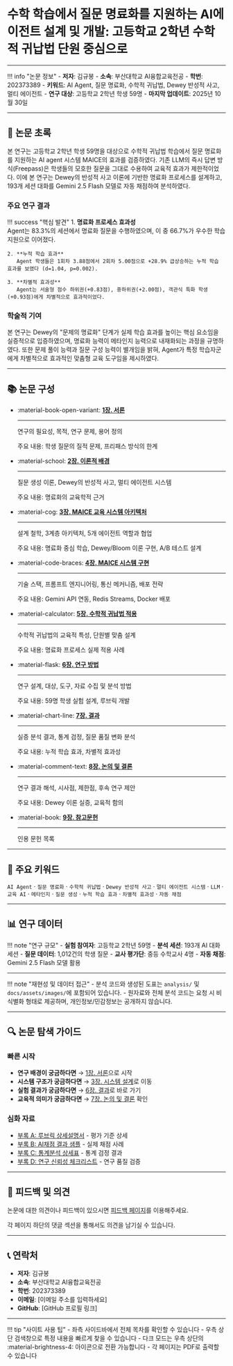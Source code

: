 # 수학 학습에서 질문 명료화를 지원하는 AI에이전트 설계 및 개발: 고등학교 2학년 수학적 귀납법 단원 중심으로

---

!!! info "논문 정보"
    - **저자**: 김규봉
    - **소속**: 부산대학교 AI융합교육전공
    - **학번**: 202373389
    - **키워드**: AI Agent, 질문 명료화, 수학적 귀납법, Dewey 반성적 사고, 멀티 에이전트
    - **연구 대상**: 고등학교 2학년 학생 59명
    - **마지막 업데이트**: 2025년 10월 30일

---

## 📄 논문 초록

본 연구는 고등학교 2학년 학생 59명을 대상으로 수학적 귀납법 학습에서 질문 명료화를 지원하는 AI agent 시스템 MAICE의 효과를 검증하였다. 기존 LLM의 즉시 답변 방식(Freepass)은 학생들의 모호한 질문을 그대로 수용하여 교육적 효과가 제한적이었다. 이에 본 연구는 Dewey의 반성적 사고 이론에 기반한 명료화 프로세스를 설계하고, 193개 세션 대화를 Gemini 2.5 Flash 모델로 자동 채점하여 분석하였다.

### 주요 연구 결과

!!! success "핵심 발견"
    1. **명료화 프로세스 효과성**  
       Agent는 83.3%의 세션에서 명료화 질문을 수행하였으며, 이 중 66.7%가 우수한 학습 지원으로 이어졌다.
    
    2. **누적 학습 효과**  
       Agent 학생들은 1회차 3.88점에서 2회차 5.00점으로 +28.9% 급상승하는 누적 학습 효과를 보였다 (d=1.04, p=0.002).
    
    3. **차별적 효과성**  
       Agent는 서술형 점수 하위권(+0.83점), 중하위권(+2.00점), 객관식 특화 학생(+0.93점)에게 차별적으로 효과적이었다.

### 학술적 기여

본 연구는 Dewey의 "문제의 명료화" 단계가 실제 학습 효과를 높이는 핵심 요소임을 실증적으로 입증하였으며, 명료화 능력이 메타인지 능력으로 내재화되는 과정을 규명하였다. 또한 문제 풀이 능력과 질문 구성 능력이 별개임을 밝혀, Agent가 특정 학습자군에게 차별적으로 효과적인 맞춤형 교육 도구임을 제시하였다.

---

## 📚 논문 구성

<div class="grid cards" markdown>

- :material-book-open-variant: **[1장. 서론](chapters/01-introduction.md)**

    ---
    
    연구의 필요성, 목적, 연구 문제, 용어 정의
    
    주요 내용: 학생 질문의 질적 문제, 프리패스 방식의 한계

- :material-school: **[2장. 이론적 배경](chapters/02-theoretical-background.md)**

    ---
    
    질문 생성 이론, Dewey의 반성적 사고, 멀티 에이전트 시스템
    
    주요 내용: 명료화의 교육학적 근거

- :material-cog: **[3장. MAICE 교육 시스템 아키텍처](chapters/03-system-design.md)**

    ---
    
    설계 철학, 3계층 아키텍처, 5개 에이전트 역할과 협업
    
    주요 내용: 명료화 중심 학습, Dewey/Bloom 이론 구현, A/B 테스트 설계

- :material-code-braces: **[4장. MAICE 시스템 구현](chapters/04-system-implementation.md)**

    ---
    
    기술 스택, 프롬프트 엔지니어링, 통신 메커니즘, 배포 전략
    
    주요 내용: Gemini API 연동, Redis Streams, Docker 배포

- :material-calculator: **[5장. 수학적 귀납법 적용](chapters/05-mathematical-induction-application.md)**

    ---
    
    수학적 귀납법의 교육적 특성, 단원별 맞춤 설계
    
    주요 내용: 명료화 프로세스 실제 적용 사례

- :material-flask: **[6장. 연구 방법](chapters/06-research-methods.md)**

    ---
    
    연구 설계, 대상, 도구, 자료 수집 및 분석 방법
    
    주요 내용: 59명 학생 실험 설계, 루브릭 개발

- :material-chart-line: **[7장. 결과](chapters/07-results.md)**

    ---
    
    실증 분석 결과, 통계 검정, 질문 품질 변화 분석
    
    주요 내용: 누적 학습 효과, 차별적 효과성

- :material-comment-text: **[8장. 논의 및 결론](chapters/08-discussion-conclusion.md)**

    ---
    
    연구 결과 해석, 시사점, 제한점, 후속 연구 제안
    
    주요 내용: Dewey 이론 실증, 교육적 함의

- :material-book: **[9장. 참고문헌](chapters/09-references.md)**

    ---
    
    인용 문헌 목록

</div>

---

## 🎯 주요 키워드

<div class="grid" markdown>

`AI Agent` · `질문 명료화` · `수학적 귀납법` · `Dewey 반성적 사고` · 
`멀티 에이전트 시스템` · `LLM` · `교육 AI` · `메타인지` · 
`질문 생성` · `누적 학습 효과` · `차별적 효과성` · `자동 채점`

</div>

---

## 📊 연구 데이터

!!! note "연구 규모"
    - **실험 참여자**: 고등학교 2학년 59명
    - **분석 세션**: 193개 AI 대화 세션
    - **질문 데이터**: 1,012건의 학생 질문
    - **교사 평가단**: 중등 수학교사 4명
    - **자동 채점**: Gemini 2.5 Flash 모델 활용

---

!!! note "재현성 및 데이터 접근"
    - 분석 코드와 생성된 도표는 `analysis/` 및 `docs/assets/images/`에 포함되어 있습니다.
    - 원자료와 전체 분석 코드는 요청 시 비식별화 형태로 제공하며, 개인정보/민감정보는 공개하지 않습니다.

---

## 🔍 논문 탐색 가이드

### 빠른 시작

- **연구 배경이 궁금하다면** → [1장. 서론](chapters/01-introduction.md)으로 시작
- **시스템 구조가 궁금하다면** → [3장. 시스템 설계](chapters/03-system-design.md)로 이동
- **실험 결과가 궁금하다면** → [6장. 결과](chapters/06-results.md)로 바로 가기
- **교육적 의미가 궁금하다면** → [7장. 논의 및 결론](chapters/07-discussion-conclusion.md) 확인

### 심화 자료

- [부록 A: 루브릭 상세설명서](부록_A_루브릭_상세설명서.md) - 평가 기준 상세
- [부록 B: AI채점 결과 샘플](부록_B_AI채점_결과_샘플.md) - 실제 채점 사례
- [부록 C: 통계분석 상세표](부록_C_통계분석_상세표.md) - 통계 검정 결과
- [부록 D: 연구 신뢰성 체크리스트](부록_D_연구_신뢰성_체크리스트.md) - 연구 품질 검증

---

## 💬 피드백 및 의견

논문에 대한 의견이나 피드백이 있으시면 [피드백 페이지](feedback.md)를 이용해주세요.

각 페이지 하단의 댓글 섹션을 통해서도 의견을 남기실 수 있습니다.

---

## 📞 연락처

- **저자**: 김규봉
- **소속**: 부산대학교 AI융합교육전공
- **학번**: 202373389
- **이메일**: [이메일 주소를 입력하세요]
- **GitHub**: [GitHub 프로필 링크]

---

!!! tip "사이트 사용 팁"
    - 좌측 사이드바에서 전체 목차를 확인할 수 있습니다
    - 우측 상단 검색창으로 특정 내용을 빠르게 찾을 수 있습니다
    - 다크 모드는 우측 상단의 :material-brightness-4: 아이콘으로 전환 가능합니다
    - 각 페이지는 PDF로 출력할 수 있습니다


